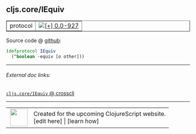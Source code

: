 ## cljs.core/IEquiv



 <table border="1">
<tr>
<td>protocol</td>
<td><a href="https://github.com/cljsinfo/cljs-api-docs/tree/0.0-927"><img valign="middle" alt="[+] 0.0-927" title="Added in 0.0-927" src="https://img.shields.io/badge/+-0.0--927-lightgrey.svg"></a> </td>
</tr>
</table>









Source code @ [github](https://github.com/clojure/clojurescript/blob/r2280/src/cljs/cljs/core.cljs#L301-L302):

```clj
(defprotocol IEquiv
  (^boolean -equiv [o other]))
```

<!--
Repo - tag - source tree - lines:

 <pre>
clojurescript @ r2280
└── src
    └── cljs
        └── cljs
            └── <ins>[core.cljs:301-302](https://github.com/clojure/clojurescript/blob/r2280/src/cljs/cljs/core.cljs#L301-L302)</ins>
</pre>

-->

---



###### External doc links:

[`cljs.core/IEquiv` @ crossclj](http://crossclj.info/fun/cljs.core.cljs/IEquiv.html)<br>

---

 <table>
<tr><td>
<img valign="middle" align="right" width="48px" src="http://i.imgur.com/Hi20huC.png">
</td><td>
Created for the upcoming ClojureScript website.<br>
[edit here] | [learn how]
</td></tr></table>

[edit here]:https://github.com/cljsinfo/cljs-api-docs/blob/master/cljsdoc/cljs.core_IEquiv.cljsdoc
[learn how]:https://github.com/cljsinfo/cljs-api-docs/wiki/cljsdoc-files

<!--

This information was too distracting to show to readers, but I'll leave it
commented here since it is helpful to:

- pretty-print the data used to generate this document
- and show how to retrieve that data



The API data for this symbol:

```clj
{:ns "cljs.core",
 :name "IEquiv",
 :type "protocol",
 :full-name-encode "cljs.core_IEquiv",
 :source {:code "(defprotocol IEquiv\n  (^boolean -equiv [o other]))",
          :title "Source code",
          :repo "clojurescript",
          :tag "r2280",
          :filename "src/cljs/cljs/core.cljs",
          :lines [301 302]},
 :methods [{:name "-equiv", :signature ["[o other]"], :docstring nil}],
 :full-name "cljs.core/IEquiv",
 :history [["+" "0.0-927"]]}

```

Retrieve the API data for this symbol:

```clj
;; from Clojure REPL
(require '[clojure.edn :as edn])
(-> (slurp "https://raw.githubusercontent.com/cljsinfo/cljs-api-docs/catalog/cljs-api.edn")
    (edn/read-string)
    (get-in [:symbols "cljs.core/IEquiv"]))
```

-->
